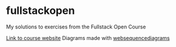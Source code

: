 # fullstackopen
My solutions to exercises from the Fullstack Open Course

[Link to course website](https://fullstackopen.com/en/)
Diagrams made with [websequencediagrams](https://www.websequencediagrams.com/)